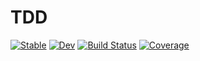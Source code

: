 # TDD

[![Stable](https://img.shields.io/badge/docs-stable-blue.svg)](https://travis-tabor.github.io/TDD.jl/stable/)
[![Dev](https://img.shields.io/badge/docs-dev-blue.svg)](https://travis-tabor.github.io/TDD.jl/dev/)
[![Build Status](https://github.com/travis-tabor/TDD.jl/actions/workflows/CI.yml/badge.svg?branch=main)](https://github.com/travis-tabor/TDD.jl/actions/workflows/CI.yml?query=branch%3Amain)
[![Coverage](https://codecov.io/gh/travis-tabor/TDD.jl/branch/main/graph/badge.svg)](https://codecov.io/gh/travis-tabor/TDD.jl)
